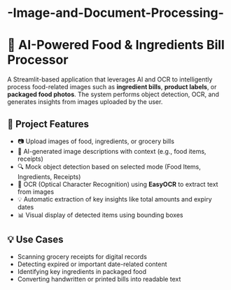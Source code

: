 # -Image-and-Document-Processing-

# 🧾 AI-Powered Food & Ingredients Bill Processor

A Streamlit-based application that leverages AI and OCR to intelligently process food-related images such as **ingredient bills**, **product labels**, or **packaged food photos**. The system performs object detection, OCR, and generates insights from images uploaded by the user.

## 📌 Project Features

- 📷 Upload images of food, ingredients, or grocery bills
- 🧠 AI-generated image descriptions with context (e.g., food items, receipts)
- 🔍 Mock object detection based on selected mode (Food Items, Ingredients, Receipts)
- 🔡 OCR (Optical Character Recognition) using **EasyOCR** to extract text from images
- 💡 Automatic extraction of key insights like total amounts and expiry dates
- 📊 Visual display of detected items using bounding boxes

## 💡 Use Cases

- Scanning grocery receipts for digital records
- Detecting expired or important date-related content
- Identifying key ingredients in packaged food
- Converting handwritten or printed bills into readable text

 

 
